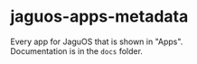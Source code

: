 # jaguos-apps-metadata
Every app for JaguOS that is shown in "Apps".  
Documentation is in the `docs` folder.
